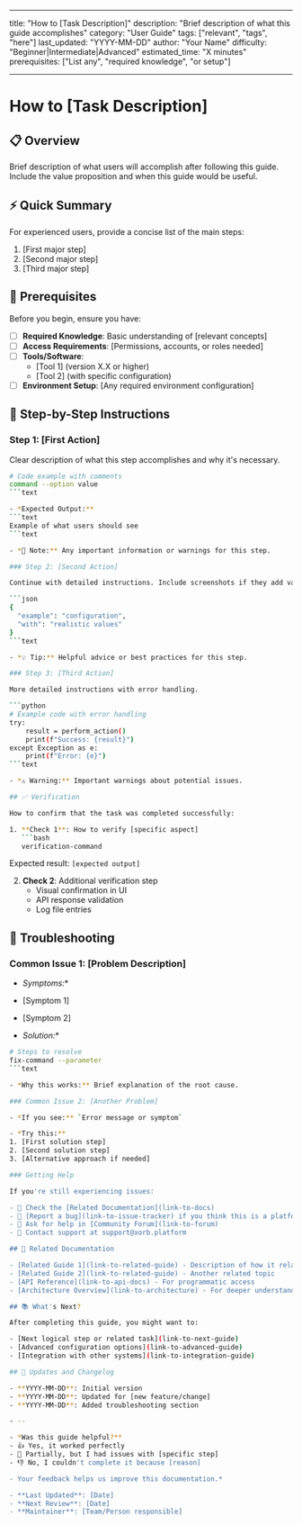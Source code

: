 - --
title: "How to [Task Description]"
description: "Brief description of what this guide accomplishes"
category: "User Guide"
tags: ["relevant", "tags", "here"]
last_updated: "YYYY-MM-DD"
author: "Your Name"
difficulty: "Beginner|Intermediate|Advanced"
estimated_time: "X minutes"
prerequisites: ["List any", "required knowledge", "or setup"]
- --

# How to [Task Description]

## 📋 Overview

Brief description of what users will accomplish after following this guide. Include the value proposition and when this guide would be useful.

## ⚡ Quick Summary

For experienced users, provide a concise list of the main steps:
1. [First major step]
2. [Second major step]
3. [Third major step]

## 🎯 Prerequisites

Before you begin, ensure you have:

- [ ] **Required Knowledge**: Basic understanding of [relevant concepts]
- [ ] **Access Requirements**: [Permissions, accounts, or roles needed]
- [ ] **Tools/Software**:
  - [Tool 1] (version X.X or higher)
  - [Tool 2] (with specific configuration)
- [ ] **Environment Setup**: [Any required environment configuration]

## 🚀 Step-by-Step Instructions

### Step 1: [First Action]

Clear description of what this step accomplishes and why it's necessary.

```bash
# Code example with comments
command --option value
```text

- *Expected Output:**
```text
Example of what users should see
```text

- *📝 Note:** Any important information or warnings for this step.

### Step 2: [Second Action]

Continue with detailed instructions. Include screenshots if they add value.

```json
{
  "example": "configuration",
  "with": "realistic values"
}
```text

- *💡 Tip:** Helpful advice or best practices for this step.

### Step 3: [Third Action]

More detailed instructions with error handling.

```python
# Example code with error handling
try:
    result = perform_action()
    print(f"Success: {result}")
except Exception as e:
    print(f"Error: {e}")
```text

- *⚠️ Warning:** Important warnings about potential issues.

## ✅ Verification

How to confirm that the task was completed successfully:

1. **Check 1**: How to verify [specific aspect]
   ```bash
   verification-command
   ```
   Expected result: `[expected output]`

2. **Check 2**: Additional verification step
   - Visual confirmation in UI
   - API response validation
   - Log file entries

## 🔧 Troubleshooting

### Common Issue 1: [Problem Description]

- *Symptoms:**
- [Symptom 1]
- [Symptom 2]

- *Solution:**
```bash
# Steps to resolve
fix-command --parameter
```text

- *Why this works:** Brief explanation of the root cause.

### Common Issue 2: [Another Problem]

- *If you see:** `Error message or symptom`

- *Try this:**
1. [First solution step]
2. [Second solution step]
3. [Alternative approach if needed]

### Getting Help

If you're still experiencing issues:

- 📖 Check the [Related Documentation](link-to-docs)
- 🐛 [Report a bug](link-to-issue-tracker) if you think this is a platform issue
- 💬 Ask for help in [Community Forum](link-to-forum)
- 📧 Contact support at support@xorb.platform

## 🔗 Related Documentation

- [Related Guide 1](link-to-related-guide) - Description of how it relates
- [Related Guide 2](link-to-related-guide) - Another related topic
- [API Reference](link-to-api-docs) - For programmatic access
- [Architecture Overview](link-to-architecture) - For deeper understanding

## 📚 What's Next?

After completing this guide, you might want to:

- [Next logical step or related task](link-to-next-guide)
- [Advanced configuration options](link-to-advanced-guide)
- [Integration with other systems](link-to-integration-guide)

## 🔄 Updates and Changelog

- **YYYY-MM-DD**: Initial version
- **YYYY-MM-DD**: Updated for [new feature/change]
- **YYYY-MM-DD**: Added troubleshooting section

- --

- *Was this guide helpful?**
- 👍 Yes, it worked perfectly
- 🤔 Partially, but I had issues with [specific step]
- 👎 No, I couldn't complete it because [reason]

- Your feedback helps us improve this documentation.*

- **Last Updated**: [Date]
- **Next Review**: [Date]
- **Maintainer**: [Team/Person responsible]